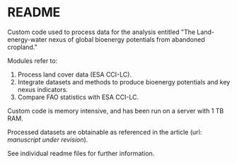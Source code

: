 # README

Custom code used to process data for the analysis entitled "The Land-energy-water nexus of global bioenergy potentials from abandoned cropland."

Modules refer to:
1. Process land cover data (ESA CCI-LC).
2. Integrate datasets and methods to produce bioenergy potentials and key nexus indicators.
3. Compare FAO statistics with ESA CCI-LC.

Custom code is memory intensive, and has been run on a server with 1 TB RAM.

Processed datasets are obtainable as referenced in the article (url: *manuscript under revision*).

See individual readme files for further information.


